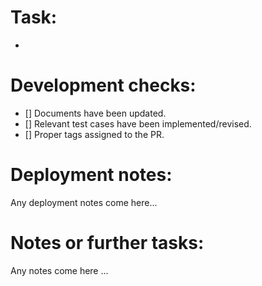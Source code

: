 # Task:
-

# Development checks:
- [] Documents have been updated.
- [] Relevant test cases have been implemented/revised.
- [] Proper tags assigned to the PR.

# Deployment notes:
Any deployment notes come here...

# Notes or further tasks:
Any notes come here ...

